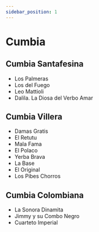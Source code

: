 ```yaml
---
sidebar_position: 1
---
```


# Cumbia

## Cumbia Santafesina
- Los Palmeras
- Los del Fuego
- Leo Mattioli
- Dalila. La Diosa del Verbo Amar

## Cumbia Villera
- Damas Gratis
- El Retutu
- Mala Fama
- El Polaco
- Yerba Brava
- La Base
- El Original
- Los Pibes Chorros

## Cumbia Colombiana
- La Sonora Dinamita
- Jimmy y su Combo Negro
- Cuarteto Imperial
